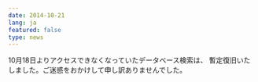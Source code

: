 ```yaml
---
date: 2014-10-21
lang: ja
featured: false
type: news
---
```

10月18日よりアクセスできなくなっていたデータベース検索は、
暫定復旧いたしました。ご迷惑をおかけして申し訳ありませんでした。
